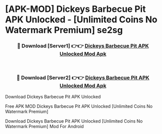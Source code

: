 # [APK-MOD] Dickeys Barbecue Pit APK Unlocked - [Unlimited Coins No Watermark Premium] se2sg



<div align="center">
<h3>🔴 Download [Server1] 👉👉 <a href="https://momento.my/?title=Dickeys_Barbecue_Pit_APK_Unlocked">Dickeys Barbecue Pit APK Unlocked Mod Apk</a></h3><br>

<h3>🔴 Download [Server2] 👉👉 <a href="https://momento.my/?title=Dickeys_Barbecue_Pit_APK_Unlocked">Dickeys Barbecue Pit APK Unlocked Mod Apk</a></h3>
</div>



Download Dickeys Barbecue Pit APK Unlocked 

Free APK MOD Dickeys Barbecue Pit APK Unlocked [Unlimited Coins No Watermark Premium]

Download Dickeys Barbecue Pit APK Unlocked [Unlimited Coins No Watermark Premium] Mod For Android
